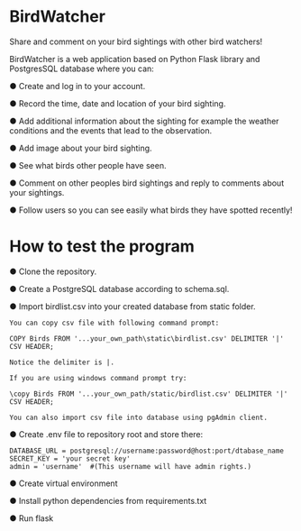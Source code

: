 # BirdWatcher
Share and comment on your bird sightings with other bird watchers!

BirdWatcher is a web application based on Python Flask library and PostgresSQL database where you can:

● Create and log in to your account.

● Record the time, date and location of your bird sighting.

● Add additional information about the sighting for example the weather conditions and the events that lead to the observation.

● Add image about your bird sighting.

● See what birds other people have seen.

● Comment on other peoples bird sightings and reply to comments about your sightings.

● Follow users so you can see easily what birds they have spotted recently!


# How to test the program

● Clone the repository.

● Create a PostgreSQL database according to schema.sql.

● Import birdlist.csv into your created database from static folder.

    You can copy csv file with following command prompt:

    COPY Birds FROM '...your_own_path\static\birdlist.csv' DELIMITER '|' CSV HEADER;

    Notice the delimiter is |.

    If you are using windows command prompt try:

    \copy Birds FROM '...your_own_path/static/birdlist.csv' DELIMITER '|' CSV HEADER;

    You can also import csv file into database using pgAdmin client.

● Create .env file to repository root and store there:

    DATABASE_URL = postgresql://username:password@host:port/dtabase_name
    SECRET_KEY = 'your secret key'
    admin = 'username'  #(This username will have admin rights.)

● Create virtual environment

● Install python dependencies from requirements.txt

● Run flask 



